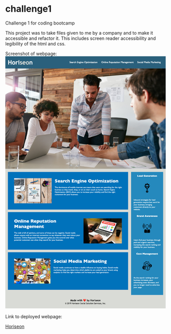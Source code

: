 # challenge1
Challenge 1 for coding bootcamp

This project was to take files given to me by a company and to make it accessible and refactor it. 
This includes screen reader accessibility and legibility of the html and css.


Screenshot of webpage:
![Screenshot of webpage](assets/images/ScreenShot.jpg)

Link to deployed webpage:

[Horiseon](https://zackaryanderson.github.io/challenge1/)
